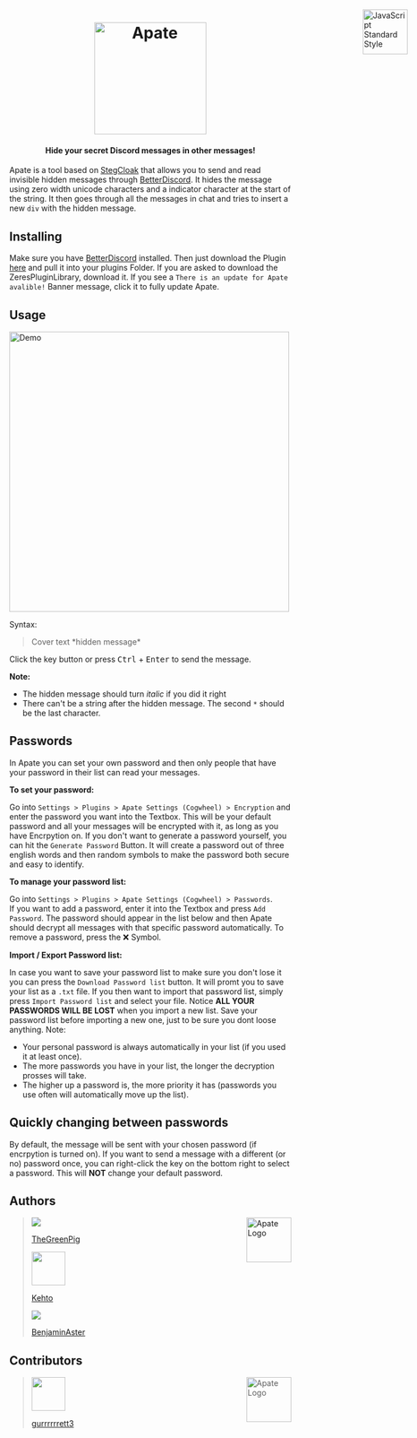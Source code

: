 

<h1 align="center">
  <br>
  <img src="https://raw.githubusercontent.com/TheGreenPig/Apate/main/Assets/logo.svg" alt="Apate" width="200" align="center">
</h1>
 <h4 align="center">Hide your secret Discord messages in other messages!</h4>

<a href="https://github.com/KuroLabs/stegcloak" style="position: absolute; top: 100px; right: 20px; padding: 0 0 20px 20px;"><img src="https://raw.githubusercontent.com/KuroLabs/stegcloak/master/assets/stegCloakIcon.svg" alt="JavaScript Standard Style" width="80" align="right"></a>

Apate is a tool based on [StegCloak](https://github.com/KuroLabs/stegcloak) that allows you to send and read invisible hidden messages through [BetterDiscord](https://betterdiscord.app/). It hides the message using zero width unicode characters and a indicator character at the start of the string. It then goes through all the messages in chat and tries to insert a new `div` with the hidden message.




## Installing
Make sure you have [BetterDiscord](https://betterdiscord.app/) installed. Then just download the Plugin [here](https://betterdiscord.app/Download?id=446) and pull it into your plugins Folder. If you are asked to download the ZeresPluginLibrary, download it. If you see a `There is an update for Apate avalible!` Banner message, click it to fully update Apate. 

## Usage
<img src="https://raw.githubusercontent.com/TheGreenPig/Apate/main/Assets/demo.gif" alt="Demo" width="500">
</br>

Syntax:
>Cover text \*hidden message*

Click the key button or press <kbd>Ctrl</kbd> + <kbd>Enter</kbd> to send the message.

**Note:**

- The hidden message should turn *italic* if you did it right
- There can't be a string after the hidden message. The second `*` should be the last character.

## Passwords
In Apate you can set your own password and then only people that have your password in their list can read your messages. 

**To set your password:** 

Go into `Settings > Plugins > Apate Settings (Cogwheel) > Encryption` and enter the password you want into the Textbox. This will be your default password and all your messages will be encrypted with it, as long as you have Encrpytion on. If you don't want to generate a password yourself, you can hit the `Generate Password` Button. It will create a password out of three english words and then random symbols to make the password both secure and easy to identify.

**To  manage your password list:** 

Go into `Settings > Plugins > Apate Settings (Cogwheel) > Passwords`. 
<br>If you want to add a password, enter it into the Textbox and press `Add Password`. The password should appear in the list below and then Apate should decrypt all messages with that specific password automatically. To remove a password, press the ❌ Symbol.

**Import / Export Password list:**

In case you want to save your password list to make sure you don't lose it you can press the `Download Password list` button. It will promt you to save your list as a `.txt` file. If you then want to import that password list, simply press `Import Password list` and select your file. Notice **ALL YOUR PASSWORDS WILL BE LOST** when you import a new list. Save your password list before importing a new one, just to be sure you dont loose anything. 
Note:
- Your personal password is always automatically in your list (if you used it at least once).
- The more passwords you have in your list, the longer the decryption prosses will take.
- The higher up a password is, the more priority it has (passwords you use often will automatically move up the list).

## Quickly changing between passwords 
By default, the message will be sent with your chosen password (if encrpytion is turned on). If you want to send a message with a different (or no) password once, you can right-click the key on the bottom right to select a password. This will **NOT** change your default password.

## Authors

<img src="https://raw.githubusercontent.com/TheGreenPig/Apate/main/Assets/logo.svg" alt="Apate Logo" width="80" align="right"></img>
><a href="https://github.com/TheGreenPig"><img src="https://github.com/thegreenpig.png?size=60"><p>TheGreenPig</p></a>
><a href="https://github.com/fabJunior"><img width="60" height="60" src="https://cdn.discordapp.com/avatars/517142662231359488/a_575e07e409428a9ceb90022d0443d304.webp?size=256"><p>Kehto</p></a>
><a href="https://github.com/BenjaminAster"><img src="https://github.com/BenjaminAster.png?size=60"><p>BenjaminAster</p></a>

## Contributors
><img src="https://raw.githubusercontent.com/TheGreenPig/Apate/main/Assets/logo.svg" alt="Apate Logo" width="80" align="right"></img>
><a href="https://github.com/gurrrrrrett3"><img width="60" height="60" src="https://github.com/gurrrrrrett3.png?size=60"><p>gurrrrrrett3</p></a>



